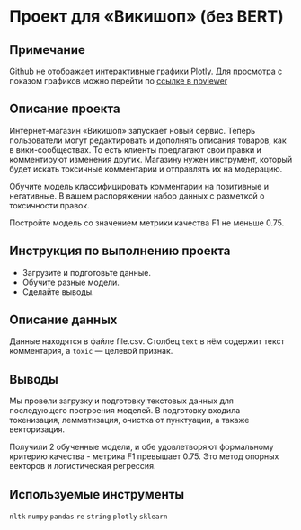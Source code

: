 # Проект для «Викишоп» (без BERT)

## Примечание

Github не отображает интерактивные графики Plotly. Для просмотра с показом графиков можно перейти по [ссылке в nbviewer ](https://nbviewer.org/github/Lollol2023/Yandex_Prakticum_DS_2022/blob/main/Машинное%20обучение%20для%20текстов%20-%20модель%20для%20классификации%20комментариев/13_Model_dlya_opredeleniya_tonalnosti_kommentariev.ipynb)

## Описание проекта

Интернет-магазин «Викишоп» запускает новый сервис. Теперь пользователи могут редактировать и дополнять описания товаров, как в вики-сообществах. То есть клиенты предлагают свои правки и комментируют изменения других. Магазину нужен инструмент, который будет искать токсичные комментарии и отправлять их на модерацию.

Обучите модель классифицировать комментарии на позитивные и негативные. В вашем распоряжении набор данных с разметкой о токсичности правок.

Постройте модель со значением метрики качества F1 не меньше 0.75.

## Инструкция по выполнению проекта

- Загрузите и подготовьте данные.
- Обучите разные модели.
- Сделайте выводы.


## Описание данных

Данные находятся в файле file.csv. Столбец `text` в нём содержит текст комментария, а `toxic` — целевой признак.

## Выводы

Мы провели загрузку и подготовку текстовых данных для последующего построения моделей. В подготовку входила токенизация, лемматизация, очистка от пунктуации, а такаже векторизация.

Получили 2 обученные модели, и обе удовлетворяют формальному критерию качества - метрика F1 превышает 0.75. Это метод опорных векторов и логистическая регрессия.

## Используемые инструменты

`nltk` `numpy` `pandas` `re` `string` `plotly` `sklearn`

